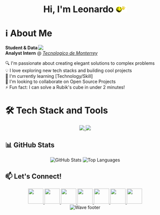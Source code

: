 <h1 align="center"><b>Hi, I'm Leonardo </b><img src="hi.gif" width="35"></h1>

# ℹ️ About Me

<img align="right" width="400" src="./Stark.gif" style="margin-top: 0px">

**Student & Data Analyst Intern** @ *[Tecnologico de Monterrey](https://tec.mx/es)*  

🔍 I'm passionate about creating elegant solutions to complex problems  
💡 I love exploring new tech stacks and building cool projects  
🌱 I'm currently learning [Technology/Skill]  
👯 I'm looking to collaborate on Open Source Projects  
⚡ Fun fact: I can solve a Rubik's cube in under 2 minutes!

# 🛠️ Tech Stack and Tools
<div align="center">
  <a href="https://skillicons.dev">
    <img src="https://skillicons.dev/icons?i=py,cpp,cs,js,html,css,react,swift,unity,godot" />
    <img src="https://skillicons.dev/icons?i=figma,git,mysql,nextjs,firebase,postman,matlab,r,tailwind,blender" />
  </a>
</div>

## 📊 GitHub Stats
<div align="center">
 <img height="195" src="https://github-readme-stats.vercel.app/api?username=LeoPeque&show_icons=true&theme=github_dark" alt="GitHub Stats" />
 
 <img height="195" src="https://github-readme-stats-psi-bice.vercel.app/api/top-langs/?username=LeoPeque&theme=github_dark&hide=jupyter%20notebook,HLSL,ShaderLab&langs_count=8&count_private=true&include_all_commits=true&layout=compact" alt="Top Languages" />
</div>

## 📫 Let's Connect!
<div align="center">
  <!-- Option 1: Using Simple Icons -->
  <a href="https://www.linkedin.com/in/your-username">
    <img src="https://cdn.jsdelivr.net/gh/simple-icons@v4/icons/linkedin.svg" height="48" width="48"/>
  </a>
  <a href="mailto:your.email@gmail.com">
    <img src="https://cdn.jsdelivr.net/gh/simple-icons@v4/icons/gmail.svg" height="48" width="48"/>
  </a>
  <a href="https://your-portfolio.com">
    <img src="https://cdn.jsdelivr.net/gh/simple-icons@v4/icons/googlechrome.svg" height="48" width="48"/>
  </a>

  <!-- Option 2: Using Devicon -->
  <a href="https://www.linkedin.com/in/your-username">
    <img src="https://cdn.jsdelivr.net/gh/devicons/devicon/icons/linkedin/linkedin-original.svg" height="48" width="48"/>
  </a>
  <a href="mailto:your.email@gmail.com">
    <img src="https://cdn.jsdelivr.net/gh/devicons/devicon/icons/google/google-original.svg" height="48" width="48"/>
  </a>

  <!-- Option 3: Using Font Awesome -->
  <a href="https://www.linkedin.com/in/your-username">
    <img src="https://raw.githubusercontent.com/danielcranney/readme-generator/main/public/icons/socials/linkedin.svg" height="48" width="48"/>
  </a>
  <a href="mailto:your.email@gmail.com">
    <img src="https://raw.githubusercontent.com/danielcranney/readme-generator/main/public/icons/socials/gmail.svg" height="48" width="48"/>
  </a>
</div>


<div align="center">
  <img src="https://capsule-render.vercel.app/api?type=waving&height=100&color=1C768F&text=-nl-&reversal=false&section=footer&fontAlignY=100&fontAlign=100&strokeWidth=14" alt="Wave footer" />
</div>
